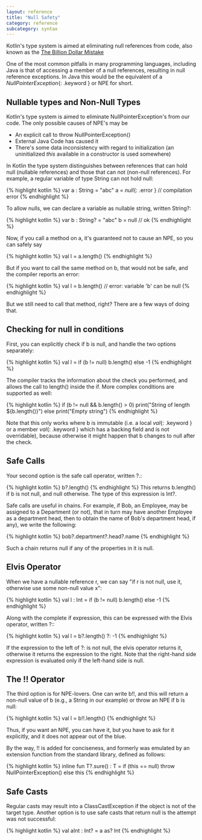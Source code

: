 ```yaml
---
layout: reference
title: "Null Safety"
category: reference
subcategory: syntax
---
```


Kotlin's type system is aimed at eliminating null references from code, also known as the [The Billion Dollar Mistake](http://qconlondon.com/london-2009/presentation/Null+References:+The+Billion+Dollar+Mistake)

One of the most common pitfalls in many programming languages, including Java is that of accessing a member of a null references, resulting in null reference exceptions. In Java this
would be the equivalent of a *NullPointerException*{: .keyword } or NPE for short.

## Nullable types and Non-Null Types

Kotlin's type system is aimed to eliminate NullPointerException's from our code. The only possible causes of NPE's may be

* An explicit call to throw NullPointerException()
* External Java Code has caused it
* There's some data inconsistency with regard to initialization (an uninitialized *this* available in a constructor is used somewhere)

In Kotlin the type system distinguishes between references that can hold null (nullable references) and those that can not (non-null references).
For example, a regular variable of type String can not hold null:

{% highlight kotlin %}
var a : String = "abc"
a = *null*{: .error } // compilation error
{% endhighlight %}

To allow nulls, we can declare a variable as nullable string, written String?:

{% highlight kotlin %}
var b : String? = "abc"
b = null // ok
{% endhighlight %}

Now, if you call a method on a, it's guaranteed not to cause an NPE, so you can safely say

{% highlight kotlin %}
val l = a.length()
{% endhighlight %}

But if you want to call the same method on b, that would not be safe, and the compiler reports an error:

{% highlight kotlin %}
val l = b.length() // error: variable 'b' can be null
{% endhighlight %}

But we still need to call that method, right? There are a few ways of doing that.

## Checking for null in conditions

First, you can explicitly check if b is null, and handle the two options separately:

{% highlight kotlin %}
val l = if (b != null) b.length() else -1
{% endhighlight %}

The compiler tracks the information about the check you performed, and allows the call to length() inside the if. More complex conditions are supported as well:

{% highlight kotlin %}
if (b != null && b.length() > 0)
  print("String of length ${b.length()}")
else
  print("Empty string")
{% endhighlight %}

Note that this only works where b is immutable (i.e. a local *val*{: .keyword } or a member *val*{: .keyword } which has a backing field and is not overridable), because otherwise it might happen that b changes to null after the check.

## Safe Calls

Your second option is the safe call operator, written ?.:

{% highlight kotlin %}
b?.length()
{% endhighlight %}
This returns b.length() if b is not null, and null otherwise. The type of this expression is Int?.

Safe calls are useful in chains. For example, if Bob, an Employee, may be assigned to a Department (or not), that in turn may have another Employee as a department head, then to obtain the name of Bob's department head, if any), we write the following:

{% highlight kotlin %}
bob?.department?.head?.name
{% endhighlight %}

Such a chain returns null if any of the properties in it is null.

## Elvis Operator

When we have a nullable reference r, we can say "if r is not null, use it, otherwise use some non-null value x":

{% highlight kotlin %}
val l : Int = if (b != null) b.length() else -1
{% endhighlight %}

Along with the complete if expression, this can be expressed with the Elvis operator, written ?::

{% highlight kotlin %}
val l = b?.length() ?: -1
{% endhighlight %}

If the expression to the left of ?: is not null, the elvis operator returns it, otherwise it returns the expression to the right. Note that the right-hand side expression is evaluated only if the left-hand side is null.

## The !! Operator

The third option is for NPE-lovers. One can write b!!, and this will return a non-null value of b (e.g., a String in our example) or throw an NPE if b is null:

{% highlight kotlin %}
val l = b!!.length()
{% endhighlight %}

Thus, if you want an NPE, you can have it, but you have to ask for it explicitly, and it does not appear out of the blue.

By the way, !! is added for conciseness, and formerly was emulated by an extension function from the standard library, defined as follows:

{% highlight kotlin %}
inline fun <T : Any> T?.sure() : T =
  if (this == null)
    throw NullPointerException()
  else
    this
{% endhighlight %}

## Safe Casts

Regular casts may result into a ClassCastException if the object is not of the target type. Another option is to use safe casts that return null is the attempt was not successful:

{% highlight kotlin %}
val aInt : Int? = a as? Int
{% endhighlight %}

